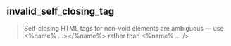 ## invalid_self_closing_tag

> Self-closing HTML tags for non-void elements are ambiguous — use <%name% ...></%name%> rather than <%name% ... />

